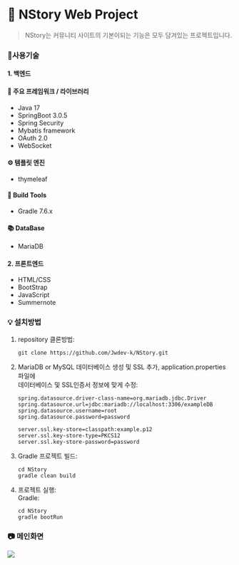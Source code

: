 # :paperclip: NStory Web Project
> NStory는 커뮤니티 사이트의 기본이되는 기능은 모두 담겨있는 프로젝트입니다.

### 📝사용기술
#### 1. 백엔드
#### 📗 주요 프레임워크 / 라이브러리
- Java 17
- SpringBoot 3.0.5
- Spring Security
- Mybatis framework
- OAuth 2.0
- WebSocket
#### ⚙ 템플릿 엔진
- thymeleaf
#### 🔨 Build Tools
- Gradle 7.6.x
#### 📚 DataBase
- MariaDB

#### 2. 프론트엔드
- HTML/CSS
- BootStrap
- JavaScript
- Summernote

### 💡 설치방법
1. repository 클론방법:
    ```shell
    git clone https://github.com/Jwdev-k/NStory.git
    ```
2. MariaDB or MySQL 데이터베이스 생성 및 SSL 추가, application.properties 파일에    
데이터베이스 및 SSL인증서 정보에 맞게 수정:
    ```properties
    spring.datasource.driver-class-name=org.mariadb.jdbc.Driver
    spring.datasource.url=jdbc:mariadb://localhost:3306/exampleDB
    spring.datasource.username=root
    spring.datasource.password=password

    server.ssl.key-store=classpath:example.p12
    server.ssl.key-store-type=PKCS12
    server.ssl.key-store-password=password
    ```
4. Gradle 프로젝트 빌드:
    ```shell
    cd NStory
    gradle clean build
    ```
5. 프로젝트 실행:   
Gradle:
    ```shell
    cd NStory
    gradle bootRun
    ```
   
### 📷 메인화면
<img src="https://user-images.githubusercontent.com/82058641/229183420-6dba2e72-0a0e-48bc-be7b-2b1b7ddbcf37.png">